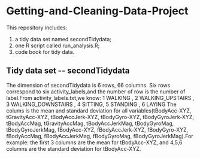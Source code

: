 # Getting-and-Cleaning-Data-Project

This repository includes: 
1) a tidy data set named secondTidydata;
2) one R script called run_analysis.R; 
3) code book for tidy data.

## Tidy data set -- secondTidydata

The dimension of secondTidydata is 6 rows, 66 columns.
Six rows correspond to six activity_labels,and the number of row is the number of label.From activity_labels.txt,we know:
1 WALKING , 2 WALKING_UPSTAIRS , 3 WALKING_DOWNSTAIRS , 4 SITTING, 5 STANDING , 6 LAYING
The colums is the mean and standard deviation for all variables(tBodyAcc-XYZ, tGravityAcc-XYZ, tBodyAccJerk-XYZ, tBodyGyro-XYZ,
tBodyGyroJerk-XYZ, tBodyAccMag, tGravityAccMag, tBodyAccJerkMag, tBodyGyroMag, tBodyGyroJerkMag, fBodyAcc-XYZ, fBodyAccJerk-XYZ,
fBodyGyro-XYZ, fBodyAccMag, fBodyAccJerkMag, fBodyGyroMag, fBodyGyroJerkMag).For example:
the first 3 columns are the mean for tBodyAcc-XYZ, and 4,5,6 columns are the standard deviation for tBodyAcc-XYZ.
